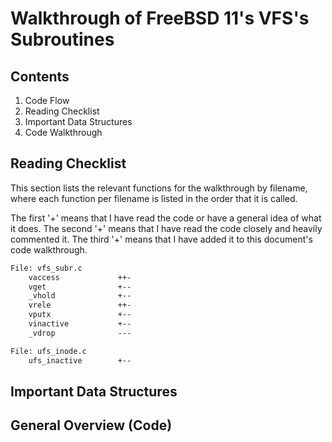 # Walkthrough of FreeBSD 11's VFS's Subroutines

## Contents

1. Code Flow
2. Reading Checklist
3. Important Data Structures
4. Code Walkthrough

## Reading Checklist

This section lists the relevant functions for the walkthrough by filename,
where each function per filename is listed in the order that it is called.

The first '+' means that I have read the code or have a general idea of what it does.
The second '+' means that I have read the code closely and heavily commented it.
The third '+' means that I have added it to this document's code walkthrough.

```txt
File: vfs_subr.c
    vaccess             ++-
    vget                +--
    _vhold              +--
    vrele               ++-
    vputx               +--
    vinactive           +--
    _vdrop              ---

File: ufs_inode.c
    ufs_inactive        +--
```

## Important Data Structures

## General Overview (Code)

```c
```
